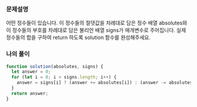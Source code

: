 ### 문제설명

어떤 정수들이 있습니다. 이 정수들의 절댓값을 차례대로 담은 정수 배열 absolutes와 이 정수들의 부호를 차례대로 담은 불리언 배열 signs가 매개변수로 주어집니다. 실제 정수들의 합을 구하여 return 하도록 solution 함수를 완성해주세요.

### 나의 풀이

```js
function solution(absolutes, signs) {
  let answer = 0;
  for (let i = 0; i < signs.length; i++) {
    answer = signs[i] ? (answer += absolutes[i]) : (answer -= absolutes[i]);
  }
  return answer;
}
```
